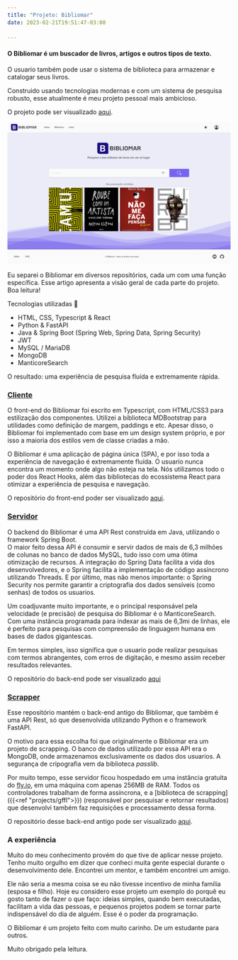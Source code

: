 ```yaml
---
title: "Projeto: Bibliomar"
date: 2023-02-21T19:51:47-03:00

---
```


<h4>O Bibliomar é um buscador de livros, artigos e outros tipos de texto. </h4>

O usuario também pode usar o sistema de biblioteca para armazenar e catalogar seus livros.

Construido usando tecnologias modernas e com um sistema de pesquisa robusto, esse atualmente é meu projeto pessoal mais ambicioso.

O projeto pode ser visualizado [aqui](https://www.bibliomar.site).

![Bibliomar landing](landing.png)

Eu separei o Bibliomar em diversos repositórios, cada um com uma função específica. Esse artigo apresenta a visão geral de cada parte do projeto. Boa leitura!

Tecnologias utilizadas 🚀
- HTML, CSS, Typescript & React
- Python & FastAPI
- Java & Spring Boot (Spring Web, Spring Data, Spring Security)
- JWT
- MySQL / MariaDB
- MongoDB
- ManticoreSearch

O resultado: uma experiência de pesquisa fluída e extremamente rápida.

### [Cliente](https://github.com/bibliomar/bibliomar-client)

O front-end do Bibliomar foi escrito em Typescript, com HTML/CSS3 para estilização dos componentes. Utilizei a biblioteca MDBootstrap para utilidades como definição de margem, paddings e etc. Apesar disso, o Bibliomar foi implementado com base em um design system próprio, e por isso a maioria dos estilos vem de classe criadas a mão.

O Bibliomar é uma aplicação de página única (SPA), e por isso toda a experiência de navegação é extremamente fluída. 
O usuarío nunca encontra um momento onde algo não esteja na tela. Nós utilizamos todo o poder dos React Hooks, além das bibliotecas do ecossistema React para otimizar a experiência de pesquisa e navegação.

O repositório do front-end poder ser visualizado [aqui](https://github.com/bibliomar/bibliomar-client).

### [Servidor](https://github.com/bibliomar/bibliomar-server)

O backend do Bibliomar é uma API Rest construída em Java, utilizando o framework Spring Boot.  
O maior feito dessa API é consumir e servir dados de mais de 6,3 milhões de colunas no banco de dados MySQL, tudo isso com uma ótima otimização de recursos. A integração do Spring Data facilita a vida dos desenvolvedores, e o Spring facilita a implementação de código assíncrono utilizando Threads. E por último, mas não menos importante: o Spring Security nos permite garantir a criptografia dos dados sensíveis (como senhas) de todos os usuarios.

Um coadjuvante muito importante, e o principal responsável pela velocidade (e precisão) de pesquisa do Bibliomar é o ManticoreSearch. Com uma instãncia programada para indexar as mais de 6,3mi de linhas, ele é perfeito para pesquisas com compreensão de linguagem humana em bases de dados gigantescas. 

Em termos simples, isso significa que o usuario pode realizar pesquisas com termos abrangentes, com erros de digitação, e mesmo assim receber resultados relevantes.

O repositório do back-end pode ser visualizado [aqui](https://github.com/bibliomar/bibliomar-server)


### [Scrapper](https://github.com/bibliomar/bibliomar-scrapper)

Esse repositório mantém o back-end antigo do Bibliomar, que também é uma API Rest, só que desenvolvida utilizando Python e o framework FastAPI.

O motivo para essa escolha foi que originalmente o Bibliomar era um projeto de scrapping. O banco de dados utilizado por essa API era o MongoDB, onde armazenamos exclusivamente os dados dos usuarios. A segurança de cripografia vem da biblioteca *passlib*. 

Por muito tempo, esse servidor ficou hospedado em uma instância gratuita do [fly.io](https://fly.io/), em uma máquina com apenas 256MB de RAM. Todos os controladores trabalham de forma assíncrona, e a [biblioteca de scrapping]({{<ref "projects/gffl">}}) (responsável por pesquisar e retornar resultados) que desenvolvi também faz requisições e processamento dessa forma.

O repositório desse back-end antigo pode ser visualizado [aqui](https://github.com/bibliomar/bibliomar-scrapper).


### A experiência

Muito do meu conhecimento provém do que tive de aplicar nesse projeto. Tenho muito orgulho em dizer que conheci muita gente especial durante o desenvolvimento dele. Encontrei um mentor, e também encontrei um amigo.

Ele não seria a mesma coisa se eu não tivesse incentivo de minha família (esposa e filho). Hoje eu considero esse projeto um exemplo do porquê eu gosto tanto de fazer o que faço: ideias simples, quando bem executadas, facilitam a vida das pessoas, e pequenos projetos podem se tornar parte indispensável do dia de alguém. Esse é o poder da programação.

O Bibliomar é um projeto feito com muito carinho. De um estudante para outros. 

Muito obrigado pela leitura.

